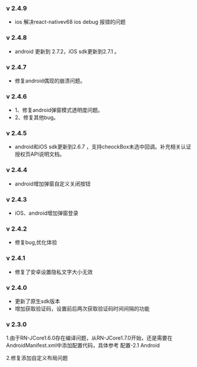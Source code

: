 ### v 2.4.9
- ios 解决react-nativev68 ios debug 报错的问题
### v 2.4.8
- android 更新到 2.7.2，iOS sdk更新到2.7.1 。

### v 2.4.7
- 修复android偶现的崩溃问题。

### v 2.4.6
- 1、修复android弹窗模式透明度问题。
- 2、修复其他bug。

### v 2.4.5
- android和iOS sdk更新到2.6.7 ，支持cheockBox未选中回调。补充相关认证授权页API说明文档。

### v 2.4.4
- android增加弹窗自定义关闭按钮

### v 2.4.3
- iOS、android增加弹窗登录

### v 2.4.2
- 修复bug,优化体验

### v 2.4.1
- 修复了安卓设置隐私文字大小无效

### v 2.4.0
- 更新了原生sdk版本
- 增加获取验证码，设置前后两次获取验证码时间间隔的功能

### v 2.3.0
1.由于RN-JCore1.6.0存在编译问题，从RN-JCore1.7.0开始，还是需要在AndroidManifest.xml中添加配置代码，具体参考 配置-2.1 Android

2.修复添加自定义布局问题
